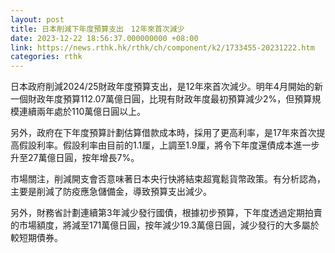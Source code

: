 ```yaml
---
layout: post
title: 日本削減下年度預算支出　12年來首次減少
date: 2023-12-22 18:56:37.000000000 +08:00
link: https://news.rthk.hk/rthk/ch/component/k2/1733455-20231222.htm
categories: rthk
---
```


日本政府削減2024/25財政年度預算支出，是12年來首次減少。明年4月開始的新一個財政年度預算112.07萬億日圓，比現有財政年度最初預算減少2%，但預算規模連續兩年處於110萬億日圓以上。

另外，政府在下年度預算計劃估算借款成本時，採用了更高利率，是17年來首次提高假設利率。假設利率由目前的1.1厘，上調至1.9厘，將令下年度還債成本進一步升至27萬億日圓，按年增長7%。

市場關注，削減開支會否意味著日本央行快將結束超寬鬆貨幣政策。有分析認為，主要是削減了防疫應急儲備金，導致預算支出減少。

另外，財務省計劃連續第3年減少發行國債，根據初步預算，下年度透過定期拍賣的市場額度，將減至171萬億日圓，按年減少19.3萬億日圓，減少發行的大多屬於較短期債券。
